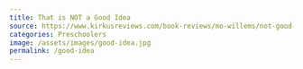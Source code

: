 ```yaml
---
title: That is NOT a Good Idea
source: https://www.kirkusreviews.com/book-reviews/mo-willems/not-good-idea/
categories: Preschoolers
image: /assets/images/good-idea.jpg
permalink: /good-idea
---
```

